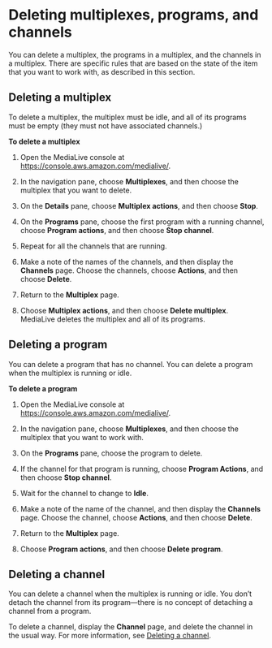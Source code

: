 # Deleting multiplexes, programs, and channels<a name="delete-multiplex-program"></a>

You can delete a multiplex, the programs in a multiplex, and the channels in a multiplex\. There are specific rules that are based on the state of the item that you want to work with, as described in this section\. 

## Deleting a multiplex<a name="delete-multiplex"></a>

To delete a multiplex, the multiplex must be idle, and all of its programs must be empty \(they must not have associated channels\.\) 

**To delete a multiplex**

1. Open the MediaLive console at [https://console\.aws\.amazon\.com/medialive/](https://console.aws.amazon.com/medialive/)\.

1. In the navigation pane, choose **Multiplexes**, and then choose the multiplex that you want to delete\. 

1. On the **Details** pane, choose **Multiplex actions**, and then choose **Stop**\. 

1. On the **Programs** pane, choose the first program with a running channel, choose **Program actions**, and then choose **Stop channel**\. 

1. Repeat for all the channels that are running\. 

1. Make a note of the names of the channels, and then display the **Channels** page\. Choose the channels, choose **Actions**, and then choose **Delete**\. 

1. Return to the **Multiplex** page\. 

1. Choose **Multiplex actions**, and then choose **Delete multiplex**\. MediaLive deletes the multiplex and all of its programs\. 

## Deleting a program<a name="delete-program"></a>

You can delete a program that has no channel\. You can delete a program when the multiplex is running or idle\. 

**To delete a program**

1. Open the MediaLive console at [https://console\.aws\.amazon\.com/medialive/](https://console.aws.amazon.com/medialive/)\.

1. In the navigation pane, choose **Multiplexes**, and then choose the multiplex that you want to work with\. 

1. On the **Programs** pane, choose the program to delete\. 

1. If the channel for that program is running, choose **Program Actions**, and then choose **Stop channel**\. 

1. Wait for the channel to change to **Idle**\. 

1. Make a note of the name of the channel, and then display the **Channels** page\. Choose the channel, choose **Actions**, and then choose **Delete**\. 

1. Return to the **Multiplex** page\. 

1. Choose **Program actions**, and then choose **Delete program**\. 

## Deleting a channel<a name="delete-a-multiplex-channel"></a>

You can delete a channel when the multiplex is running or idle\. You don’t detach the channel from its program—there is no concept of detaching a channel from a program\. 

To delete a channel, display the **Channel** page, and delete the channel in the usual way\. For more information, see [Deleting a channel](editing-deleting-channel.md#deleting-a-channel)\. 